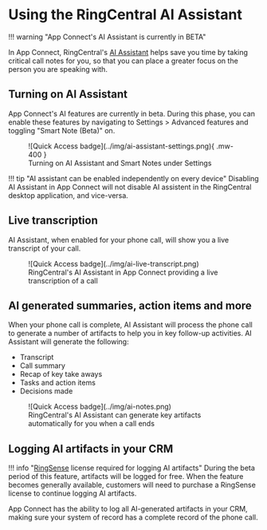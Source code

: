 # Using the RingCentral AI Assistant

!!! warning "App Connect's AI Assistant is currently in BETA"

In App Connect, RingCentral's [AI Assistant](https://www.ringcentral.com/ringex/ai-assistant.html) helps save you time by taking critical call notes for you, so that you can place a greater focus on the person you are speaking with. 

## Turning on AI Assistant

App Connect's AI features are currently in beta. During this phase, you can enable these features by navigating to Settings > Advanced features and toggling "Smart Note (Beta)" on. 

<figure markdown>
  ![Quick Access badge](../img/ai-assistant-settings.png){ .mw-400 }
  <figcaption>Turning on AI Assistant and Smart Notes under Settings</figcaption>
</figure>

!!! tip "AI assistant can be enabled independently on every device"
    Disabling AI Assistant in App Connect will not disable AI assistent in the RingCentral desktop application, and vice-versa.

## Live transcription

AI Assistant, when enabled for your phone call, will show you a live transcript of your call.

<figure markdown>
  ![Quick Access badge](../img/ai-live-transcript.png)
  <figcaption>RingCentral's AI Assistant in App Connect providing a live transcription of a call</figcaption>
</figure>

## AI generated summaries, action items and more

When your phone call is complete, AI Assistant will process the phone call to generate a number of artifacts to help you in key follow-up activities. AI Assistant will generate the following:

* Transcript
* Call summary
* Recap of key take aways
* Tasks and action items
* Decisions made

<figure markdown>
  ![Quick Access badge](../img/ai-notes.png)
  <figcaption>RingCentral's AI Assistant can generate key artifacts automatically for you when a call ends</figcaption>
</figure>

## Logging AI artifacts in your CRM

!!! info "[RingSense](https://www.ringcentral.com/ringsense.html) license required for logging AI artifacts"
    During the beta period of this feature, artifacts will be logged for free. When the feature becomes generally available, customers will need to purchase a RingSense license to continue logging AI artifacts. 

App Connect has the ability to log all AI-generated artifacts in your CRM, making sure your system of record has a complete record of the phone call. 


